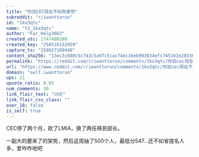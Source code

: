 ```yaml
---
title: "你加CEC现在不如狗是吧"
subreddit: "r/iwanttorun"
id: "1ko3qtc"
name: "t3_1ko3qtc"
author: "Far_Help3663"
created_utc: 1747409399
created_key: "250516152959"
capture_ts: "250927160448"
content_sha256: "13ec3c680c5c743c5a97c5cacf4ec16eb903834efc745161e20336ed20fe7375"
permalink: "https://reddit.com/r/iwanttorun/comments/1ko3qtc/你加cec现在不如狗是吧/"
url: "https://www.reddit.com/r/iwanttorun/comments/1ko3qtc/你加cec现在不如狗是吧/"
domain: "self.iwanttorun"
ups: 21
upvote_ratio: 0.85
num_comments: 30
link_flair_text: "讨论"
link_flair_css_class: ""
over_18: false
is_self: true
---
```


CEC停了两个月，砍了LMIA，换了两任移民部长。

一副大的要来了的架势，然后这周抽了500个人，最低分547...还不如省提名人多，爱咋咋地吧

